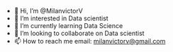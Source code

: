 - 👋 Hi, I’m @MilanvictorV
- 👀 I’m interested in Data scientist
- 🌱 I’m currently learning Data Science
- 💞️ I’m looking to collaborate on Data scientist
- 📫 How to reach me email: milanvictorv@gmail.com

<!---
MilanvictorV/MilanvictorV is a ✨ special ✨ repository because its `README.md` (this file) appears on your GitHub profile.
You can click the Preview link to take a look at your changes.
--->
